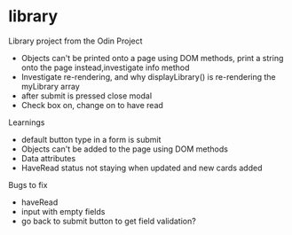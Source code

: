 # library
Library project from the Odin Project 

- Objects can't be printed onto a page using DOM methods, print a string onto the page instead,investigate info method 
- Investigate re-rendering, and why displayLibrary() is re-rendering the myLibrary array
- after submit is pressed close modal
- Check box on, change on to have read 


Learnings 
- default button type in a form is submit
- Objects can't be added to the page using DOM methods 
- Data attributes
- HaveRead status not staying when updated and new cards added 

Bugs to fix 

- haveRead 
- input with empty fields 
- go back to submit button to get field validation?
